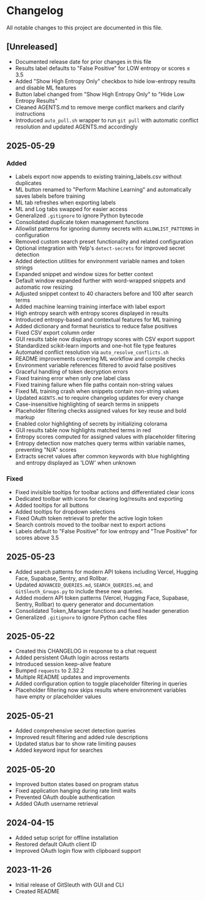 # Changelog

All notable changes to this project are documented in this file.

## [Unreleased]
- Documented release date for prior changes in this file
- Results label defaults to "False Positive" for LOW entropy or scores ≤ 3.5
- Added "Show High Entropy Only" checkbox to hide low-entropy results and disable ML features
- Button label changed from "Show High Entropy Only" to "Hide Low Entropy Results"
- Cleaned AGENTS.md to remove merge conflict markers and clarify instructions
- Introduced `auto_pull.sh` wrapper to run `git pull` with automatic conflict
  resolution and updated AGENTS.md accordingly


## 2025-05-29
### Added
- Labels export now appends to existing training_labels.csv without duplicates
- ML button renamed to "Perform Machine Learning" and automatically saves labels before training
- ML tab refreshes when exporting labels
- ML and Log tabs swapped for easier access
- Generalized `.gitignore` to ignore Python bytecode
- Consolidated duplicate token management functions
- Allowlist patterns for ignoring dummy secrets with `ALLOWLIST_PATTERNS` in configuration
- Removed custom search preset functionality and related configuration
- Optional integration with Yelp's `detect-secrets` for improved secret detection
- Added detection utilities for environment variable names and token strings
- Expanded snippet and window sizes for better context
- Default window expanded further with word-wrapped snippets and automatic row resizing
- Adjusted snippet context to 40 characters before and 100 after search terms
- Added machine learning training interface with label export
- High entropy search with entropy scores displayed in results
- Introduced entropy-based and contextual features for ML training
- Added dictionary and format heuristics to reduce false positives
- Fixed CSV export column order
- GUI results table now displays entropy scores with CSV export support
- Standardized scikit-learn imports and one-hot file type features
- Automated conflict resolution via `auto_resolve_conflicts.sh`
- README improvements covering ML workflow and compile checks
- Environment variable references filtered to avoid false positives
- Graceful handling of token decryption errors
- Fixed training error when only one label class
- Fixed training failure when file paths contain non-string values
- Fixed ML training crash when snippets contain non-string values
- Updated `AGENTS.md` to require changelog updates for every change
- Case-insensitive highlighting of search terms in snippets
- Placeholder filtering checks assigned values for key reuse and bold markup
- Enabled color highlighting of secrets by initializing colorama
- GUI results table now highlights matched terms in red
- Entropy scores computed for assigned values with placeholder filtering
- Entropy detection now matches query terms within variable names, preventing "N/A" scores
- Extracts secret values after common keywords with blue highlighting and entropy displayed as 'LOW' when unknown

### Fixed
- Fixed invisible tooltips for toolbar actions and differentiated clear icons
- Dedicated toolbar with icons for clearing log/results and exporting
- Added tooltips for all buttons
- Added tooltips for dropdown selections
- Fixed OAuth token retrieval to prefer the active login token
- Search controls moved to the toolbar next to export actions
- Labels default to "False Positive" for low entropy and "True Positive" for scores above 3.5


## 2025-05-23
- Added search patterns for modern API tokens including Vercel, Hugging Face,
  Supabase, Sentry, and Rollbar.
- Updated `ADVANCED_QUERIES.md`, `SEARCH_QUERIES.md`, and
  `GitSleuth_Groups.py` to include these new queries.
- Added modern API token patterns (Vercel, Hugging Face, Supabase, Sentry, Rollbar)
  to query generator and documentation
- Consolidated Token_Manager functions and fixed header generation
- Generalized `.gitignore` to ignore Python cache files

## 2025-05-22
- Created this CHANGELOG in response to a chat request
- Added persistent OAuth login across restarts
- Introduced session keep-alive feature
- Bumped `requests` to 2.32.2
- Multiple README updates and improvements
- Added configuration option to toggle placeholder filtering in queries
- Placeholder filtering now skips results where environment variables
  have empty or placeholder values


## 2025-05-21
- Added comprehensive secret detection queries
- Improved result filtering and added rule descriptions
- Updated status bar to show rate limiting pauses
- Added keyword input for searches

## 2025-05-20
- Improved button states based on program status
- Fixed application hanging during rate limit waits
- Prevented OAuth double authentication
- Added OAuth username retrieval

## 2024-04-15
- Added setup script for offline installation
- Restored default OAuth client ID
- Improved OAuth login flow with clipboard support

## 2023-11-26
- Initial release of GitSleuth with GUI and CLI
- Created README

